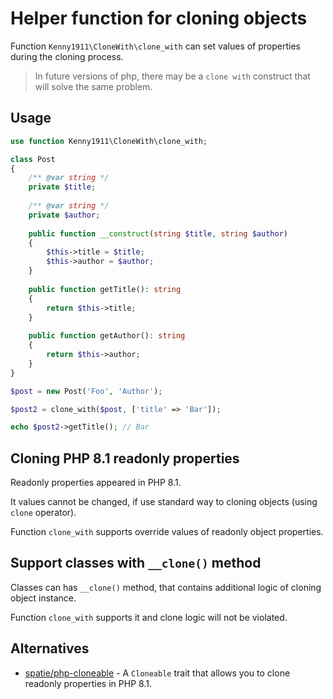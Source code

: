 # Helper function for cloning objects

Function `Kenny1911\CloneWith\clone_with` can set values of properties  during the cloning process.

> In future versions of php, there may be a `clone with` construct that will solve the same problem.

## Usage

```php
use function Kenny1911\CloneWith\clone_with;

class Post
{
    /** @var string */
    private $title;
    
    /** @var string */
    private $author;
    
    public function __construct(string $title, string $author)
    {
        $this->title = $title;
        $this->author = $author;
    }
    
    public function getTitle(): string
    {
        return $this->title;
    }
    
    public function getAuthor(): string
    {
        return $this->author;
    }
}

$post = new Post('Foo', 'Author');

$post2 = clone_with($post, ['title' => 'Bar']);

echo $post2->getTitle(); // Bar
```

## Cloning PHP 8.1 readonly properties


Readonly properties appeared in PHP 8.1.

It values cannot be changed, if use standard way to cloning objects (using `clone` operator).

Function `clone_with` supports override values of readonly object properties.

## Support classes with `__clone()` method

Classes can has `__clone()` method, that contains additional logic of cloning object instance.

Function `clone_with` supports it and clone logic will not be violated.

## Alternatives

- [spatie/php-cloneable](https://github.com/spatie/php-cloneable) - A `Cloneable` trait that allows you to clone
  readonly properties in PHP 8.1.
